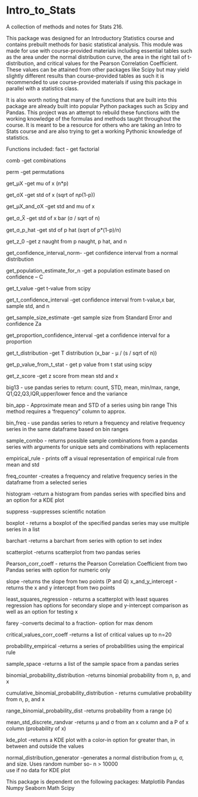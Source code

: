 # Intro_to_Stats
A collection of methods and notes for Stats 216.

This package was designed for an Introductory Statistics course and contains prebuilt methods for basic statistical analysis. This module was made for use with course-provided materials including essential tables such as the area under the normal distribution curve, the area in the right tail of t-distribution, and critical values for the Pearson Correlation Coefficient. These values can be attained from other packages like Scipy but may yield slightly different results than course-provided tables as such it is recommended to use course-provided materials if using this package in parallel with a statistics class.

It is also worth noting that many of the functions that are built into this package are already built into popular Python packages such as Scipy and Pandas.  This project was an attempt to rebuild these functions with the working knowledge of the formulas and methods taught throughout the course. It is meant to be a resource for others who are taking an Intro to Stats course and are also trying to get a working Pythonic knowledge of statistics.

Functions included:
fact 					- get factorial 

comb 					-get combinations

perm					-get permutations 

get_µX					-get mu of x (n*p)

get_σX					-get std of x (sqrt of n*p*(1-p))

get_µX_and_σX				-get std and mu of x

get_σ_X̅				-get std of x bar (σ / sqrt of n)

get_σ_p_hat				-get std of p hat (sqrt of p*(1-p)/n)

get_z_0					-get z naught from p naught, p hat, and n

get_confidence_interval_norm-		-get confidence interval from a normal distribution

get_population_estimate_for_n		-get a population estimate based on confidence – C

get_t_value				-get t-value from scipy

get_t_confidence_interval		-get confidence interval from t-value,x bar, sample std, and n

get_sample_size_estimate		-get sample size from Standard Error and confidence Za

get_proportion_confidence_interval	-get a confidence interval for a proportion

get_t_distribution				-get T distribution (x_bar - µ / (s / sqrt of n))	

get_p_value_from_t_stat			- get p value from t stat using scipy

get_z_score					-get z score from mean std and x

big13						- use pandas series to return: count, STD, mean, 
						min/max, range, Q1,Q2,Q3,IQR,upper/lower fence
						and the variance

bin_app					- Approximate mean and STD of a series using bin range
						This method requires a ‘frequency” column to approx.

bin_freq					- use pandas series to return a frequency and relative
						frequency series in the same dataframe based on bin
						ranges

sample_combo					- returns possible sample combinations from a pandas
						series with arguments for unique sets and combinations
						with replacements 

empirical_rule					- prints off a visual representation of empirical rule 
						from mean and std

freq_counter					-creates a frequency and relative frequency series
						in the dataframe from a selected series

histogram					-return a histogram from pandas series with specified
						bins and an option for a KDE plot

suppress					-suppresses scientific notation

boxplot						- returns a boxplot of the specified pandas series
						may use multiple series in a list

barchart					-returns a barchart from series with option to set index

scatterplot					-returns scatterplot from two pandas series

Pearson_corr_coeff				- returns the Pearson Correlation Coefficient from two 
						Pandas series with option for numeric only

slope						-returns the slope from two points (P and Q)
x_and_y_intercept				-returns the x and y intercept from two points

least_squares_regression			- returns a scatterplot with least squares regression
						has options for secondary slope and y-intercept
						comparison as well as an option for testing x

farey						-converts decimal to a fraction- option for max denom

critical_values_corr_coeff			-returns a list of critical values up to n=20

probability_empirical				-returns a series of probabilities using the empirical rule

sample_space					-returns a list of the sample space from a pandas series

binomial_probability_distribution		-returns binomial probability from n, p, and x

cumulative_binomial_probability_distribution	- returns cumulative probability from n, p, and x

range_binomial_probability_dist			-returns probability from a range (x)

mean_std_discrete_randvar				-returns µ and σ from an x column and a 
							P of x column (probability of x)

kde_plot						-returns a KDE plot with a color-in option for								greater than, in between and outside the values

normal_distribution_generator				-generates a normal distribution from µ, σ,
							and size. Uses random number so- n > 10000  
							use if no data for KDE plot


This package is dependent on the following packages:
Matplotlib
Pandas
Numpy
Seaborn
Math
Scipy



